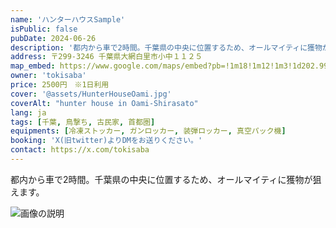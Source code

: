 ```yaml
---
name: 'ハンターハウスSample'
isPublic: false
pubDate: 2024-06-26
description: '都内から車で2時間。千葉県の中央に位置するため、オールマイティに獲物が狙えます。'
address: 〒299-3246 千葉県大網白里市小中１１２５
map_embed: https://www.google.com/maps/embed?pb=!1m18!1m12!1m3!1d202.99201231506504!2d140.28831808248782!3d35.507438279928735!2m3!1f0!2f0!3f0!3m2!1i1024!2i768!4f13.1!3m3!1m2!1s0x6022be3fa243bb41%3A0x6e40a52f7af5e2ab!2z44CSMjk5LTMyNDYg5Y2D6JGJ55yM5aSn57ay55m96YeM5biC5bCP5Lit77yR77yR77yS77yV!5e0!3m2!1sja!2sjp!4v1719948066995!5m2!1sja!2sjp
owner: 'tokisaba'
price: 2500円　※1日利用
cover: '@assets/HunterHouseOami.jpg'
coverAlt: "hunter house in Oami-Shirasato"
lang: ja
tags: [千葉, 鳥撃ち, 古民家, 首都圏]
equipments: [冷凍ストッカー, ガンロッカー, 装弾ロッカー, 真空パック機]
booking: 'X(旧twitter)よりDMをお送りください。' 
contact: https://x.com/tokisaba
---
```


都内から車で2時間。千葉県の中央に位置するため、オールマイティに獲物が狙えます。

![画像の説明](@assets/HunterHouseOami.jpg)